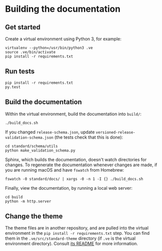 # Building the documentation

## Get started

Create a virtual environment using Python 3, for example:

```shell
virtualenv --python=/usr/bin/python3 .ve
source .ve/bin/activate
pip install -r requirements.txt
```

## Run tests

```shell
pip install -r requirements.txt
py.test
```

## Build the documentation

Within the virtual environment, build the documentation into `build/`:

```shell
./build_docs.sh
```

If you changed `release-schema.json`, update `versioned-release-validation-schema.json` (the tests check that this is done):

```shells
cd standard/schema/utils
python make_validation_schema.py
```

Sphinx, which builds the documentation, doesn't watch directories for changes. To regenerate the documentation whenever changes are made, if you are running macOS and have `fswatch` from Homebrew:

```shell
fswatch -0 standard/docs/ | xargs -0 -n 1 -I {} ./build_docs.sh
```

Finally, view the documentation, by running a local web server:

```shell
cd build
python -m http.server
```

## Change the theme

The theme files are in another repository, and are pulled into the virtual environment in the `pip install -r requirements.txt` step. You can find them in the `.ve/src/standard-theme` directory (if `.ve` is the virtual environment directory). Consult [its README](https://github.com/open-contracting/standard_theme#open-contracting-standard-sphinx-theme) for more information.
